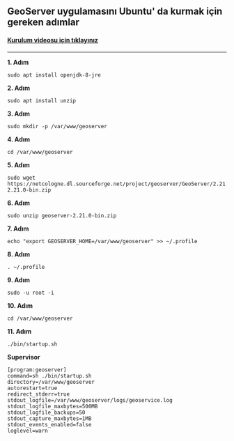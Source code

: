 ## GeoServer uygulamasını Ubuntu' da kurmak için gereken adımlar

#### [Kurulum videosu için tıklayınız](https://www.youtut.com/watch?v=dF_2r2awycQ)

-----


<b>1. Adım</b>
```
sudo apt install openjdk-8-jre
```
<b>2. Adım</b>
```
sudo apt install unzip
```
<b>3. Adım</b>
```
sudo mkdir -p /var/www/geoserver
```
<b>4. Adım</b>
```
cd /var/www/geoserver
```
<b>5. Adım</b>
```
sudo wget https://netcologne.dl.sourceforge.net/project/geoserver/GeoServer/2.21.0/geoserver-2.21.0-bin.zip
```
<b>6. Adım</b>
```
sudo unzip geoserver-2.21.0-bin.zip
```
<b>7. Adım</b>
```
echo "export GEOSERVER_HOME=/var/www/geoserver" >> ~/.profile
```
<b>8. Adım</b>
```
. ~/.profile
```
<b>9. Adım</b>
```
sudo -u root -i
```
<b>10. Adım</b>
```
cd /var/www/geoserver
```
<b>11. Adım</b>
```
./bin/startup.sh
```
<b>Supervisor</b>
```
[program:geoserver]
command=sh ./bin/startup.sh
directory=/var/www/geoserver
autorestart=true
redirect_stderr=true
stdout_logfile=/var/www/geoserver/logs/geoservice.log
stdout_logfile_maxbytes=500MB
stdout_logfile_backups=50
stdout_capture_maxbytes=1MB
stdout_events_enabled=false
loglevel=warn
```
